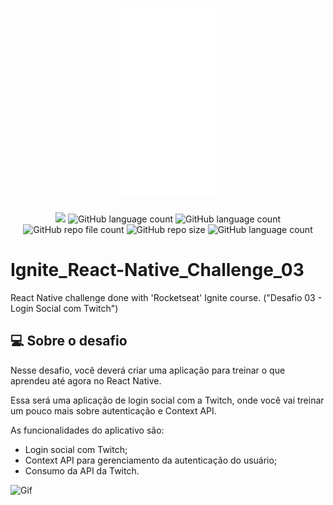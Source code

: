 <h1 align="center">
  <img src="assets/images/splash.png" width="150" height="300">
</h1>

<p align="center">
  <img src="http://img.shields.io/static/v1?label=STATUS&message=Concluded&color=blue&style=flat"/>
  <img alt="GitHub language count" src="https://img.shields.io/github/languages/count/Rafa-KozAnd/Ignite_React-Native_Challenge_03">
  <img alt="GitHub language count" src="https://img.shields.io/github/languages/top/Rafa-KozAnd/Ignite_React-Native_Challenge_03">
  <img alt="GitHub repo file count" src="https://img.shields.io/github/directory-file-count/Rafa-KozAnd/Ignite_React-Native_Challenge_03">
  <img alt="GitHub repo size" src="https://img.shields.io/github/repo-size/Rafa-KozAnd/Ignite_React-Native_Challenge_03">
  <img alt="GitHub language count" src="https://img.shields.io/github/license/Rafa-KozAnd/Ignite_React-Native_Challenge_03">
</p>

# Ignite_React-Native_Challenge_03

React Native challenge done with 'Rocketseat' Ignite course. ("Desafio 03 - Login Social com Twitch")

## 💻 Sobre o desafio

Nesse desafio, você deverá criar uma aplicação para treinar o que aprendeu até agora no React Native.

Essa será uma aplicação de login social com a Twitch, onde você vai treinar um pouco mais sobre autenticação e Context API.

As funcionalidades do aplicativo são:

- Login social com Twitch;
- Context API para gerenciamento da autenticação do usuário;
- Consumo da API da Twitch.

![Gif](https://user-images.githubusercontent.com/70545003/231301699-f4d31453-ab44-41c2-aef0-14caa36c32d7.gif)
